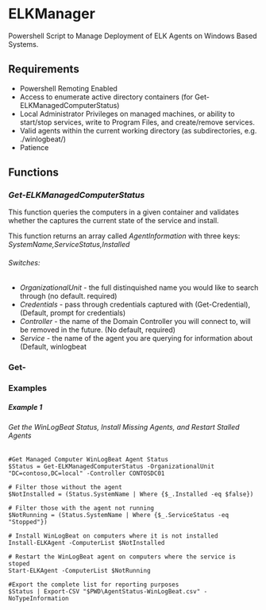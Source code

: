 # ELKManager
Powershell Script to Manage Deployment of ELK Agents on Windows Based Systems. 

## Requirements
* Powershell Remoting Enabled
* Access to enumerate active directory containers (for Get-ELKManagedComputerStatus)
* Local Administrator Privileges on managed machines, or ability to start/stop services, write to Program Files, and create/remove services. 
* Valid agents within the current working directory (as subdirectories, e.g. ./winlogbeat/)
* Patience

## Functions
### _Get-ELKManagedComputerStatus_
This function queries the computers in a given container and validates whether the captures the current state of the service and install.

This function returns an array called _AgentInformation_ with three keys: _SystemName,ServiceStatus,Installed_

###### Switches:
* _OrganizationalUnit_ - the full distinquished name you would like to search through (no default. required)
* _Credentials_ - pass through credentials captured with (Get-Credential), (Default, prompt for credentials)
* _Controller_ - the name of the Domain Controller you will connect to, will be removed in the future. (No default, required)
* _Service_ - the name of the agent you are querying for information about (Default, winlogbeat


### Get-



### Examples
##### Example 1
###### Get the WinLogBeat Status, Install Missing Agents, and Restart Stalled Agents
```
#Get Managed Computer WinLogBeat Agent Status
$Status = Get-ELKManagedComputerStatus -OrganizationalUnit "DC=contoso,DC=local" -Controller CONTOSDC01

# Filter those without the agent
$NotInstalled = (Status.SystemName | Where {$_.Installed -eq $false})

# Filter those with the agent not running
$NotRunning = (Status.SystemName | Where {$_.ServiceStatus -eq "Stopped"})

# Install WinLogBeat on computers where it is not installed
Install-ELKAgent -ComputerList $NotInstalled 

# Restart the WinLogBeat agent on computers where the service is stoped
Start-ELKAgent -ComputerList $NotRunning

#Export the complete list for reporting purposes
$Status | Export-CSV "$PWD\AgentStatus-WinLogBeat.csv" -NoTypeInformation

```

